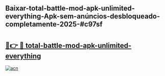 ## Baixar-total-battle-mod-apk-unlimited-everything-Apk-sem-anúncios-desbloqueado-completamente-2025-#c97sf

# <h2><a href="https://ainizakaria.my?title=total-battle-mod-apk-unlimited-everything&ref=22M">🔗👉 🔴 total-battle-mod-apk-unlimited-everything</a></h2>

[![acn](https://github.com/user-attachments/assets/0f9c940e-d8b0-45ae-aac7-cd30a18b3e1c)](https://ainizakaria.my?title=total-battle-mod-apk-unlimited-everything&ref=22M)

